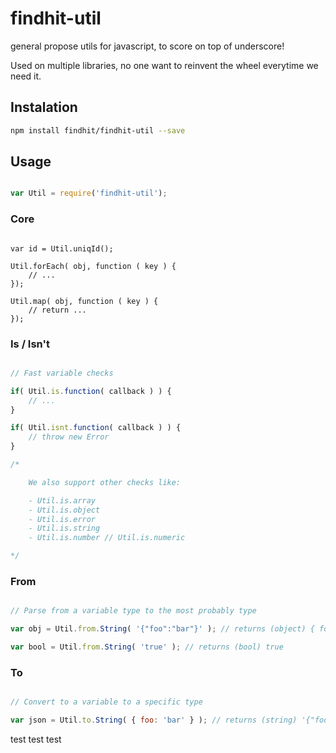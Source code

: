 findhit-util
============

general propose utils for javascript, to score on top of underscore!

Used on multiple libraries, no one want to reinvent the wheel everytime we need it.

## Instalation

```bash
npm install findhit/findhit-util --save
```

## Usage

```js

var Util = require('findhit-util');

```

### Core
```

var id = Util.uniqId();

Util.forEach( obj, function ( key ) {
	// ...
});

Util.map( obj, function ( key ) {
	// return ...
});

```

### Is / Isn't

```js

// Fast variable checks

if( Util.is.function( callback ) ) {
	// ...
}

if( Util.isnt.function( callback ) ) {
	// throw new Error
}

/*

	We also support other checks like:

	- Util.is.array
	- Util.is.object
	- Util.is.error
	- Util.is.string
	- Util.is.number // Util.is.numeric

*/

```

### From

```js

// Parse from a variable type to the most probably type

var obj = Util.from.String( '{"foo":"bar"}' ); // returns (object) { foo: 'bar' }

var bool = Util.from.String( 'true' ); // returns (bool) true

```

### To

```js

// Convert to a variable to a specific type

var json = Util.to.String( { foo: 'bar' } ); // returns (string) '{"foo":"bar"}'


```
test
test
test
